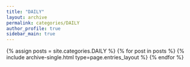 ```yaml
---
title: "DAILY"
layout: archive
permalink: categories/DAILY
author_profile: true
sidebar_main: true
---
```



{% assign posts = site.categories.DAILY %}
{% for post in posts %} 
  {% include archive-single.html type=page.entries_layout %} 
{% endfor %}
